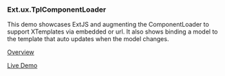 ### Ext.ux.TplComponentLoader

This demo showcases ExtJS and augmenting the ComponentLoader to support XTemplates via embedded or url.
It also shows binding a model to the template that auto updates when the model changes.

[Overview](http://www.pattens.org/examples/Ext.ux.TplComponentLoader)

[Live Demo](http://www.pattens.org/examples/Ext.ux.TplComponentLoader/demo)
